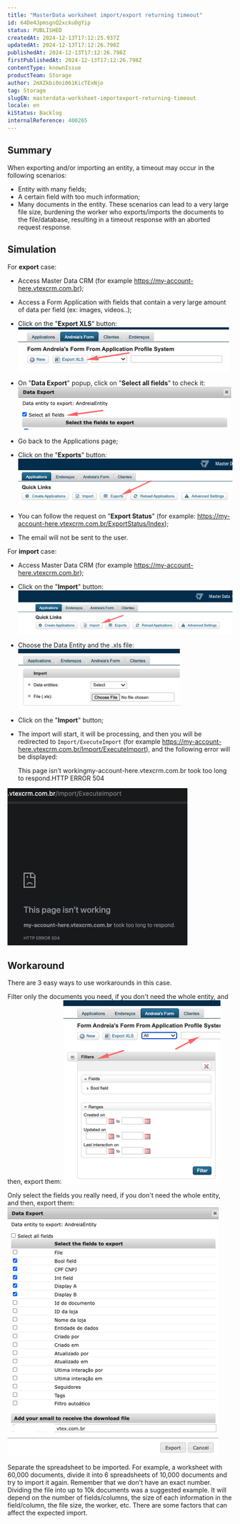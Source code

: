 ```yaml
---
title: "MasterData worksheet import/export returning timeout"
id: 64De4JpmsgnQ2xckuOgYip
status: PUBLISHED
createdAt: 2024-12-13T17:12:25.937Z
updatedAt: 2024-12-13T17:12:26.798Z
publishedAt: 2024-12-13T17:12:26.798Z
firstPublishedAt: 2024-12-13T17:12:26.798Z
contentType: knownIssue
productTeam: Storage
author: 2mXZkbi0oi061KicTExNjo
tag: Storage
slugEN: masterdata-worksheet-importexport-returning-timeout
locale: en
kiStatus: Backlog
internalReference: 400265
---
```


## Summary


When exporting and/or importing an entity, a timeout may occur in the following scenarios:

- Entity with many fields;
- A certain field with too much information;
- Many documents in the entity.
These scenarios can lead to a very large file size, burdening the worker who exports/imports the documents to the file/database, resulting in a timeout response with an aborted request response.


##

## Simulation


For **export** case:

- Access Master Data CRM (for example https://my-account-here.vtexcrm.com.br);
- Access a Form Application with fields that contain a very large amount of data per field (ex: images, videos..);
- Click on the "**Export XLS**" button:
 ![](https://raw.githubusercontent.com/vtexdocs/help-center-content/refs/heads/main/docs/en/known-issues/Storage/masterdata-worksheet-importexport-returning-timeout_1.png)

- On "**Data Export**" popup, click on "**Select all fields**" to check it:
 ![](https://raw.githubusercontent.com/vtexdocs/help-center-content/refs/heads/main/docs/en/known-issues/Storage/masterdata-worksheet-importexport-returning-timeout_2.png)

- Go back to the Applications page;
- Click on the "**Exports**" button:
 ![](https://raw.githubusercontent.com/vtexdocs/help-center-content/refs/heads/main/docs/en/known-issues/Storage/masterdata-worksheet-importexport-returning-timeout_3.png)

- You can follow the request on "**Export Status**" (for example: https://my-account-here.vtexcrm.com.br/ExportStatus/Index);
- The email will not be sent to the user.

For **import** case:

- Access Master Data CRM (for example https://my-account-here.vtexcrm.com.br);
- Click on the "**Import**" button:
 ![](https://raw.githubusercontent.com/vtexdocs/help-center-content/refs/heads/main/docs/en/known-issues/Storage/masterdata-worksheet-importexport-returning-timeout_4.png)

- Choose the Data Entity and the .xls file:
 ![](https://raw.githubusercontent.com/vtexdocs/help-center-content/refs/heads/main/docs/en/known-issues/Storage/masterdata-worksheet-importexport-returning-timeout_5.png)

- Click on the "**Import**" button;
- The import will start, it will be processing, and then you will be redirected to `Import/ExecuteImport` (for example https://my-account-here.vtexcrm.com.br/Import/ExecuteImport), and the following error will be displayed:

    This page isn’t workingmy-account-here.vtexcrm.com.br took too long to respond.HTTP ERROR 504

 ![](https://raw.githubusercontent.com/vtexdocs/help-center-content/refs/heads/main/docs/en/known-issues/Storage/masterdata-worksheet-importexport-returning-timeout_6.png)


##

## Workaround


There are 3 easy ways to use workarounds in this case.

Filter only the documents you need, if you don't need the whole entity, and then, export them:
 ![](https://raw.githubusercontent.com/vtexdocs/help-center-content/refs/heads/main/docs/en/known-issues/Storage/masterdata-worksheet-importexport-returning-timeout_7.png)

Only select the fields you really need, if you don't need the whole entity, and then, export them:
 ![](https://raw.githubusercontent.com/vtexdocs/help-center-content/refs/heads/main/docs/en/known-issues/Storage/masterdata-worksheet-importexport-returning-timeout_8.png)

Separate the spreadsheet to be imported. For example, a worksheet with 60,000 documents, divide it into 6 spreadsheets of 10,000 documents and try to import it again.
Remember that we don't have an exact number. Dividing the file into up to 10k documents was a suggested example. It will depend on the number of fields/columns, the size of each information in the field/column, the file size, the worker, etc. There are some factors that can affect the expected import.





